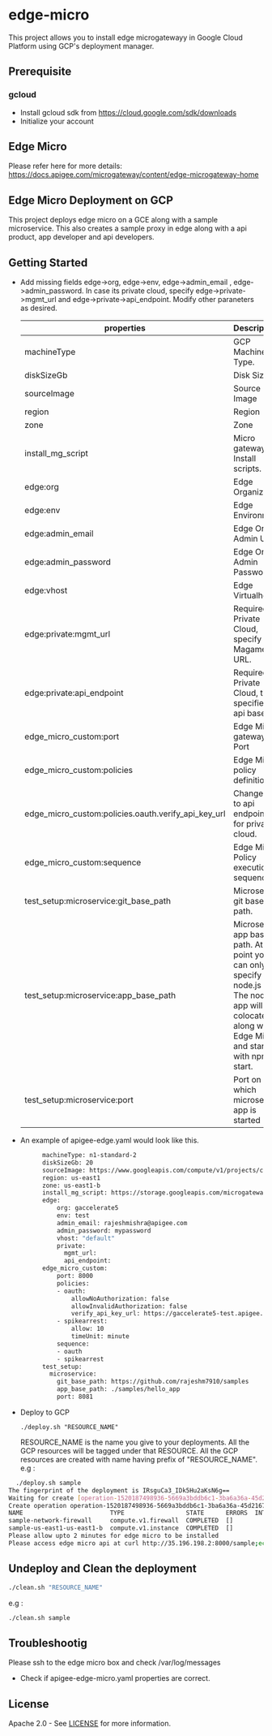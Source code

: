 # edge-micro
This project allows you to install edge microgatewayy in Google Cloud Platform using GCP's deployment manager. 

## Prerequisite

### gcloud
- Install gcloud sdk from https://cloud.google.com/sdk/downloads
- Initialize your account

## Edge Micro

Please refer here for more details: https://docs.apigee.com/microgateway/content/edge-microgateway-home


## Edge Micro Deployment on GCP

This project deploys edge micro on a GCE along with a sample microservice. This also creates a sample proxy in edge along with a api product, app developer and api developers.
 

## Getting Started


- Add missing fields edge->org, edge->env, edge->admin_email , edge->admin_password. In case its private cloud, specify edge->private->mgmt_url and edge->private->api_endpoint. Modify other paraneters as desired.

    | properties                             | Description                                    |
    | -------------------------------------- |:-----------------------------------------------|
    |  machineType                           |  GCP Machine Type.                             |
    |  diskSizeGb                            |  Disk Size                                     |
    |  sourceImage                           |  Source Image                                  |
    |  region                                |  Region                                        |
    |  zone                                  |  Zone                                          |
    |  install_mg_script                     |  Micro gateway Install scripts.                |
    |  edge:org                              |  Edge Organization                             |
    |  edge:env                              |  Edge Environment                              |
    |  edge:admin_email                      |  Edge Org Admin User.                          |
    |  edge:admin_password                   |  Edge Org Admin Password                       |
    |  edge:vhost                            |  Edge Virtualhost                              |
    |  edge:private:mgmt_url                 |  Required for Private Cloud, specify Magament URL.   |
    |  edge:private:api_endpoint             |  Required for Private Cloud, this specifies the api base url|
    |  edge_micro_custom:port                |  Edge Micro gateway Port                       |
    |  edge_micro_custom:policies            |  Edge Micro policy definition.                 |
    |  edge_micro_custom:policies.oauth.verify_api_key_url|  Change this to api endpoint url for private cloud.     |
    |  edge_micro_custom:sequence            |  Edge Micro Policy execution sequence          |
    |  test_setup:microservice:git_base_path |  Microservice git base path.                    |
    |  test_setup:microservice:app_base_path |  Microservice app base path. At this point you can only specify a node.js app. The node.js app will be colocated along with Edge Micro and started with npm start.|
    |  test_setup:microservice:port          | Port on which microservice app is started      |
 
    
- An example of apigee-edge.yaml would look like this. 
    ```sh
          machineType: n1-standard-2
          diskSizeGb: 20
          sourceImage: https://www.googleapis.com/compute/v1/projects/centos-cloud/global/images/family/centos-7
          region: us-east1
          zone: us-east1-b
          install_mg_script: https://storage.googleapis.com/microgateway/install_mg7.sh?ignoreCache=1
          edge:
              org: gaccelerate5
              env: test
              admin_email: rajeshmishra@apigee.com
              admin_password: mypassword
              vhost: "default"
              private:
                mgmt_url:
                api_endpoint:
          edge_micro_custom:
              port: 8000
              policies:
              - oauth:
                  allowNoAuthorization: false
                  allowInvalidAuthorization: false
                  verify_api_key_url: https://gaccelerate5-test.apigee.net/edgemicro-auth/verifyApiKey
              - spikearrest:
                  allow: 10
                  timeUnit: minute
              sequence:
              - oauth
              - spikearrest
          test_setup:
            microservice:
              git_base_path: https://github.com/rajeshm7910/samples
              app_base_path: ./samples/hello_app
              port: 8081
    ```
- Deploy to GCP

    ```
    ./deploy.sh "RESOURCE_NAME"
    ```
    RESOURCE_NAME is the name you give to your deployments. All the GCP resources will be tagged under that RESOURCE. All the GCP resources are created with name  having prefix of "RESOURCE_NAME".
    e.g :
```sh
  ./deploy.sh sample
The fingerprint of the deployment is IRsguCa3_IDk5Hu2aKsN6g==
Waiting for create [operation-1520187498936-5669a3bddb6c1-3ba6a36a-45d2167b]...done.
Create operation operation-1520187498936-5669a3bddb6c1-3ba6a36a-45d2167b completed successfully.
NAME                        TYPE                 STATE      ERRORS  INTENT
sample-network-firewall     compute.v1.firewall  COMPLETED  []
sample-us-east1-us-east1-b  compute.v1.instance  COMPLETED  []
Please allow upto 2 minutes for edge micro to be installed
Please access edge micro api at curl http://35.196.198.2:8000/sample;echo
```


## Undeploy and Clean the deployment
```sh
./clean.sh "RESOURCE_NAME"
```
e.g :
```sh
./clean.sh sample
```

## Troubleshootig

Please ssh to the edge micro box and check /var/log/messages

- Check if apigee-edge-micro.yaml properties are correct. 


## License

Apache 2.0 - See [LICENSE](LICENSE) for more information.

